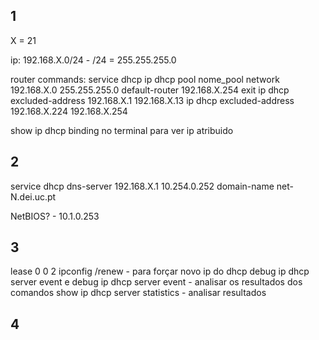 ## 1

X = 21

ip: 192.168.X.0/24 - /24 = 255.255.255.0

router commands:
    service dhcp
    ip dhcp pool nome_pool
    network 192.168.X.0 255.255.255.0
    default-router 192.168.X.254
    exit
    ip dhcp excluded-address 192.168.X.1 192.168.X.13
    ip dhcp excluded-address 192.168.X.224 192.168.X.254

show ip dhcp binding no terminal para ver ip atribuido



## 2

service dhcp
dns-server 192.168.X.1 10.254.0.252
domain-name net-N.dei.uc.pt

NetBIOS? - 10.1.0.253


## 3

lease 0 0 2
ipconfig /renew - para forçar novo ip do dhcp
debug ip dhcp server event e debug ip dhcp server event - analisar os resultados dos comandos
show ip dhcp server statistics - analisar resultados

## 4




